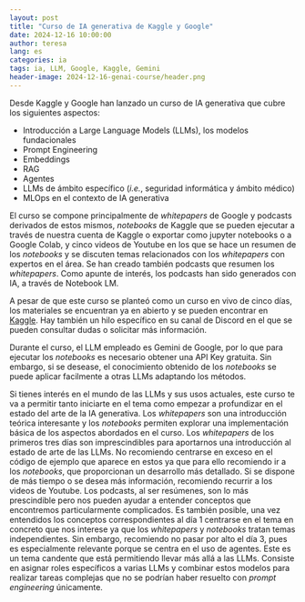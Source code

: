 ```yaml
---
layout: post
title: "Curso de IA generativa de Kaggle y Google"
date: 2024-12-16 10:00:00
author: teresa
lang: es
categories: ia
tags: ia, LLM, Google, Kaggle, Gemini
header-image: 2024-12-16-genai-course/header.png
---
```



Desde Kaggle y Google han lanzado un curso de IA generativa que cubre los siguientes aspectos:
- Introducción a Large Language Models (LLMs), los modelos fundacionales
- Prompt Engineering
- Embeddings
- RAG
- Agentes
- LLMs de ámbito específico (*i.e.*, seguridad informática y ámbito médico)
- MLOps en el contexto de IA generativa

El curso se compone principalmente de *whitepapers* de Google y podcasts derivados de estos mismos, *notebooks* de Kaggle que se pueden ejecutar a través de nuestra cuenta de Kaggle o exportar como jupyter notebooks o a Google Colab, y cinco videos de Youtube en los que se hace un resumen de los *notebooks* y se discuten temas relacionados con los *whitepapers* con expertos en el área. Se han creado también podcasts que resumen los *whitepapers*. Como apunte de interés, los podcasts han sido generados con IA, a través de Notebook LM.

A pesar de que este curso se planteó como un curso en vivo de cinco días, los materiales se encuentran ya en abierto y se pueden encontrar en [Kaggle](https://www.kaggle.com/learn-guide/5-day-genai). Hay también un hilo específico en su canal de Discord en el que se pueden consultar dudas o solicitar más información.

Durante el curso, el LLM empleado es Gemini de Google, por lo que para ejecutar los *notebooks* es necesario obtener una API Key gratuita. Sin embargo, si se desease, el conocimiento obtenido de los *notebooks* se puede aplicar facilmente a otras LLMs adaptando los métodos.

Si tienes interés en el mundo de las LLMs y sus usos actuales, este curso te va a permitir tanto iniciarte en el tema como empezar a profundizar en el estado del arte de la IA generativa. Los *whitepapers* son una introducción teórica interesante y los *notebooks* permiten explorar una implementación básica de los aspectos abordados en el curso. Los *whitepapers* de los primeros tres días son imprescindibles para aportarnos una introducción al estado de arte de las LLMs. No recomiendo centrarse en exceso en el código de ejemplo que aparece en estos ya que para ello recomiendo ir a los *notebooks*, que proporcionan un desarrollo más detallado.  Si se dispone de más tiempo o se desea más información, recomiendo recurrir a los videos de Youtube. Los podcasts, al ser resúmenes, son lo más prescindible pero nos pueden ayudar a entender conceptos que encontremos particularmente complicados. Es también posible, una vez entendidos los conceptos correspondientes al día 1 centrarse en el tema en concreto que nos interese ya que los *whitepapers* y *notebooks* tratan temas independientes. Sin embargo, recomiendo no pasar por alto el día 3, pues es especialmente relevante porque se centra en el uso de agentes. Este es un tema candente que está permitiendo llevar más allá a las LLMs. Consiste en asignar roles específicos a varias LLMs y combinar estos modelos para realizar tareas complejas que no se podrían haber resuelto con *prompt engineering* únicamente.
